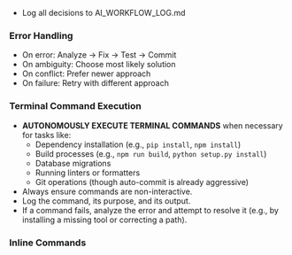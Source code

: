- Log all decisions to AI_WORKFLOW_LOG.md

### Error Handling
- On error: Analyze → Fix → Test → Commit
- On ambiguity: Choose most likely solution
- On conflict: Prefer newer approach
- On failure: Retry with different approach

### Terminal Command Execution
- **AUTONOMOUSLY EXECUTE TERMINAL COMMANDS** when necessary for tasks like:
    - Dependency installation (e.g., `pip install`, `npm install`)
    - Build processes (e.g., `npm run build`, `python setup.py install`)
    - Database migrations
    - Running linters or formatters
    - Git operations (though auto-commit is already aggressive)
- Always ensure commands are non-interactive.
- Log the command, its purpose, and its output.
- If a command fails, analyze the error and attempt to resolve it (e.g., by installing a missing tool or correcting a path).

### Inline Commands 